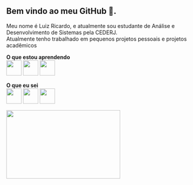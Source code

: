 ## Bem vindo ao meu GitHub 👋.
<p> Meu nome é Luiz Ricardo, e atualmente sou estudante de Análise e Desenvolvimento de Sistemas pela CEDERJ. </br> 
Atualmente tenho trabalhado em pequenos projetos pessoais e projetos acadêmicos </p>


 <b>O que estou aprendendo</b> <br>
 <img src="https://cdn.jsdelivr.net/gh/devicons/devicon/icons/tailwindcss/tailwindcss-plain.svg" width="40" wight="40"/>
 <img src="https://cdn.jsdelivr.net/gh/devicons/devicon/icons/sqlite/sqlite-original.svg" width="40" wight="40"/>
 <img src="https://cdn.jsdelivr.net/gh/devicons/devicon/icons/typescript/typescript-plain.svg" width="40" wight="40"/>

  
  
 <b> O que eu sei </b> <br>
 <img src="https://cdn.jsdelivr.net/gh/devicons/devicon/icons/github/github-original.svg" width="40" wight="40"/>
 <img src="https://cdn.jsdelivr.net/gh/devicons/devicon/icons/linux/linux-original.svg" width="40" wight="40"/>
 <img src="https://cdn.jsdelivr.net/gh/devicons/devicon/icons/javascript/javascript-plain.svg" width="40" wight="40"/>


<div>
<a href="https://github.com/Luizrdsx">
<img height="180em" src="https://github-readme-stats.vercel.app/api/top-langs/?username=Luizrdsx&layout=compact&langs_count=7&theme=tokyonight" width="300"/>
</div>


